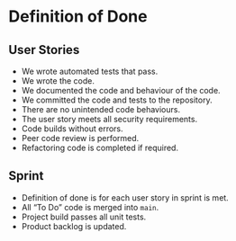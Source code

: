 # Definition of Done

## User Stories

-	We wrote automated tests that pass.
-	We wrote the code.
-	We documented the code and behaviour of the code.
-	We committed the code and tests to the repository.
-	There are no unintended code behaviours.
-	The user story meets all security requirements.
-	Code builds without errors.
-	Peer code review is performed.
-	Refactoring code is completed if required.

## Sprint

-	Definition of done is for each user story in sprint is met.
-	All “To Do” code is merged into ``main``.
-	Project build passes all unit tests.
-	Product backlog is updated.
